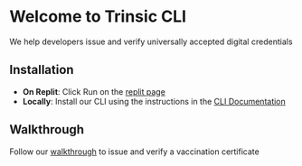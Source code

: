 # Welcome to Trinsic CLI

We help developers issue and verify universally accepted digital credentials

## Installation
- **On Replit**: Click Run on the [replit page](https://replit.com/@trinsic/cli)
- **Locally**: Install our CLI using the instructions in the [CLI Documentation](https://docs-v2.trinsic.id/cli)

## Walkthrough
Follow our [walkthrough](https://docs-v2.trinsic.id/cli/vaccination-cli) to issue and verify a vaccination certificate